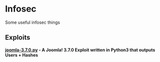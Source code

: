 # Infosec
Some useful infosec things

## Exploits  
#### [joomla-3.7.0.py](Exploits/joomla-3.7.0.py) - A Joomla! 3.7.0 Exploit written in Python3 that outputs Users + Hashes
